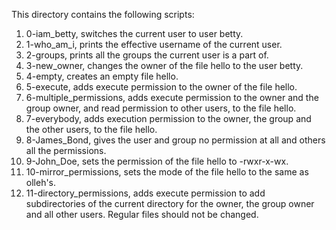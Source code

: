 This directory contains the following scripts:
1. 0-iam_betty, switches the current user to user betty.
2. 1-who_am_i, prints the effective username of the current user.
3. 2-groups, prints all the groups the current user is a part of.
4. 3-new_owner, changes the owner of the file hello to the user betty.
5. 4-empty, creates an empty file hello.
6. 5-execute, adds execute permission to the owner of the file hello.
7. 6-multiple_permissions, adds execute permission to the owner and the group owner, and read permission to other users, to the file hello.
8. 7-everybody, adds execution permission to the owner, the group and the other users, to the file hello.
9. 8-James_Bond, gives the user and group no permission at all and others all the permissions.
10. 9-John_Doe, sets the permission of the file hello to -rwxr-x-wx.
11. 10-mirror_permissions, sets the mode of the file hello to the same as olleh's.
12. 11-directory_permissions, adds execute permission to add subdirectories of the current directory for the owner, the group owner and all other users. Regular files should not be changed.
